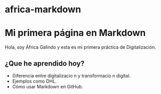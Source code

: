 # africa-markdown
# Mi primera página en Markdown
Hola, soy África Galindo y esta es mi primera práctica de Digitalización.
## ¿Que he aprendido hoy?
- Diferencia entre digitalizacio n y transformacio n digital.
- Ejemplos como DHL.
- Cómo usar Markdown en GitHub.
